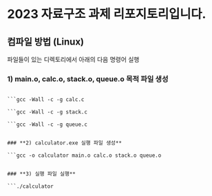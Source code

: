 # **2023 자료구조 과제 리포지토리입니다.**


## **컴파일 방법 (Linux)**

파일들이 있는 디렉토리에서 아래의 다음 명령어 실행

### **1) main.o, calc.o, stack.o, queue.o 목적 파일 생성**

```gcc -Wall -c -g main.c

```gcc -Wall -c -g calc.c

```gcc -Wall -c -g stack.c

```gcc -Wall -c -g queue.c


### **2) calculator.exe 실행 파일 생성**

```gcc -o calculator main.o calc.o stack.o queue.o


### **3) 실행 파일 실행**

```./calculator


